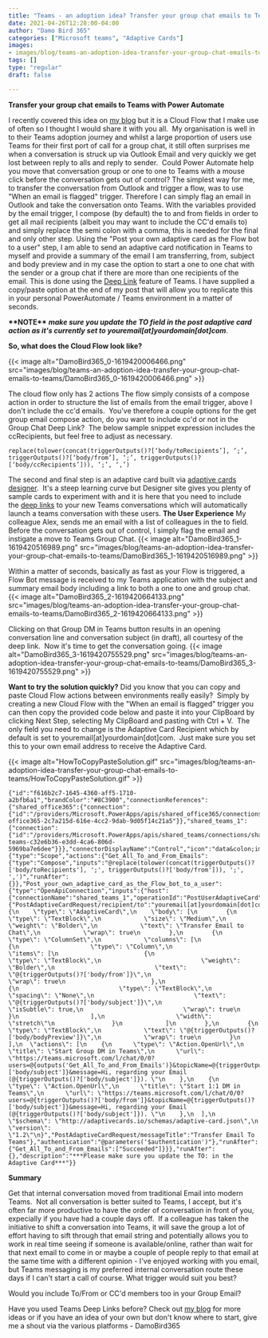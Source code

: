 ```yaml
---
title: "Teams - an adoption idea? Transfer your group chat emails to Teams with Power Automate"
date: 2021-04-26T12:28:00-04:00
author: "Damo Bird 365"
categories: ["Microsoft teams", "Adaptive Cards"]
images:
- images/blog/teams-an-adoption-idea-transfer-your-group-chat-emails-to-teams/DamoBird365_0-1619420006466.png
tags: []
type: "regular"
draft: false

---
```


**Transfer your group chat emails to Teams with Power Automate**

I recently covered this idea on [my
blog](https://damobird365.birdhoose.co.uk/2021/02/11/an-adoption-idea-instantly-transfer-an-email-to-teams-chat-with-powerautomate/) but
it is a Cloud Flow that I make use of often so I thought I would share
it with you all.  My organisation is well in to their Teams adoption
journey and whilst a large proportion of users use Teams for their first
port of call for a group chat, it still often surprises me when a
conversation is struck up via Outlook Email and very quickly we get lost
between reply to alls and reply to sender.  Could Power Automate help
you move that conversation group or one to one to Teams with a mouse
click before the conversation gets out of control?
The simplest way for me, to transfer the conversation from Outlook and
trigger a flow, was to use "When an email is flagged" trigger. Therefore
I can simply flag an email in Outlook and take the conversation onto
Teams.
With the variables provided by the email trigger, I compose (by default)
the to and from fields in order to get all mail recipients (albeit you
may want to include the CC'd emails to) and simply replace the semi
colon with a comma, this is needed for the final and only other step.
Using the "Post your own adaptive card as the Flow bot to a user" step,
I am able to send an adaptive card notification in Teams to myself and
provide a summary of the email I am transferring, from, subject and body
preview and in my case the option to start a one to one chat with the
sender or a group chat if there are more than one recipients of the
email. This is done using the [Deep
Link](https://docs.microsoft.com/en-us/microsoftteams/platform/concepts/build-and-test/deep-links#generating-a-deep-link-to-a-chat) feature
of Teams.
I have supplied a copy/paste option at the end of my post that will
allow you to replicate this in your personal PowerAutomate / Teams
environment in a matter of seconds. 


**\*\*NOTE\*\*** ***make sure you update the TO field in the post
adaptive card action as it's currently set to
youremail\[at\]yourdomain\[dot\]com***.


**So, what does the Cloud Flow look like?**


{{< image alt="DamoBird365_0-1619420006466.png" src="images/blog/teams-an-adoption-idea-transfer-your-group-chat-emails-to-teams/DamoBird365_0-1619420006466.png" >}}

The cloud flow only has 2 actions
The flow simply consists of a compose action in order to structure the
list of emails from the email trigger, above I don't include the cc'd
emails.  You've therefore a couple options for the get group email
compose action, do you want to include cc'd or not in the Group Chat
Deep Link?  The below sample snippet expression includes the
ccRecipients, but feel free to adjust as necessary.
``` {.lia-code-sample .language-json}
replace(tolower(concat(triggerOutputs()?[‘body/toRecipients’], ‘;’, triggerOutputs()?[‘body/from’], ‘;’, triggerOutputs()?[‘body/ccRecipients’])), ‘;’, ‘,’)
```
The second and final step is an adaptive card built via [adaptive cards
designer](https://adaptivecards.io/samples/).  It's a steep learning
curve but Designer site gives you plenty of sample cards to experiment
with and it is here that you need to include the [deep
links](https://docs.microsoft.com/en-us/microsoftteams/platform/concepts/build-and-test/deep-links#generating-a-deep-link-to-a-chat) to
your new Teams conversations which will automatically launch a teams
conversation with these users.
**The User Experience**
My colleague Alex, sends me an email with a list of colleagues in the to
field.  Before the conversation gets out of control, I simply flag the
email and instigate a move to Teams Group Chat.
{{< image alt="DamoBird365_1-1619420516989.png" src="images/blog/teams-an-adoption-idea-transfer-your-group-chat-emails-to-teams/DamoBird365_1-1619420516989.png" >}}

Within a matter of seconds, basically as fast as your Flow is triggered,
a Flow Bot message is received to my Teams application with the subject
and summary email body including a link to both a one to one and group
chat.  
{{< image alt="DamoBird365_2-1619420664133.png" src="images/blog/teams-an-adoption-idea-transfer-your-group-chat-emails-to-teams/DamoBird365_2-1619420664133.png" >}}

Clicking on that Group DM in Teams button results in an opening
conversation line and conversation subject (in draft), all courtesy of
the deep link.  Now it's time to get the conversation going.
{{< image alt="DamoBird365_3-1619420755529.png" src="images/blog/teams-an-adoption-idea-transfer-your-group-chat-emails-to-teams/DamoBird365_3-1619420755529.png" >}}

**Want to try the solution quickly?**
Did you know that you can copy and paste Cloud Flow actions between
environments really easily?  Simply by creating a new Cloud Flow with
the \"When an email is flagged" trigger you can then copy the provided
code below and paste it into your ClipBoard by clicking Next Step,
selecting My ClipBoard and pasting with Ctrl + V.  The only field you
need to change is the Adaptive Card Recipient which by default is set
to youremail\[at\]yourdomain\[dot\]com.  Just make sure you set this to
your own email address to receive the Adaptive Card.


{{< image alt="HowToCopyPasteSolution.gif" src="images/blog/teams-an-adoption-idea-transfer-your-group-chat-emails-to-teams/HowToCopyPasteSolution.gif" >}}

``` {.lia-code-sample .language-json}
{"id":"f616b2c7-1645-4360-aff5-1710-a2bfb6a1","brandColor":"#8C3900","connectionReferences":{"shared_office365":{"connection":{"id":"/providers/Microsoft.PowerApps/apis/shared_office365/connections/shared-office365-2c7a215d-616e-4cc2-9dab-9d05f14c21a5"}},"shared_teams_1":{"connection":{"id":"/providers/Microsoft.PowerApps/apis/shared_teams/connections/shared-teams-c32e6b36-e3dd-4ca6-806d-5969ba7e6dee"}}},"connectorDisplayName":"Control","icon":"data&colon;image/svg+xml;base64,PHN2ZyB3aWR0aD0iMzIiIGhlaWdodD0iMzIiIHZlcnNpb249IjEuMSIgdmlld0JveD0iMCAwIDMyIDMyIiB4bWxucz0iaHR0cDovL3d3dy53My5vcmcvMjAwMC9zdmciPg0KIDxwYXRoIGQ9Im0wIDBoMzJ2MzJoLTMyeiIgZmlsbD0iIzhDMzkwMCIvPg0KIDxwYXRoIGQ9Im04IDEwaDE2djEyaC0xNnptMTUgMTF2LTEwaC0xNHYxMHptLTItOHY2aC0xMHYtNnptLTEgNXYtNGgtOHY0eiIgZmlsbD0iI2ZmZiIvPg0KPC9zdmc+DQo=","isTrigger":false,"operationName":"DamoBird365_Transfer_Email_To_Teams","operationDefinition":{"type":"Scope","actions":{"Get_All_To_and_From_Emails":{"type":"Compose","inputs":"@replace(tolower(concat(triggerOutputs()?['body/toRecipients'], ';', triggerOutputs()?['body/from'])), ';', ',')","runAfter":{}},"Post_your_own_adaptive_card_as_the_Flow_bot_to_a_user":{"type":"OpenApiConnection","inputs":{"host":{"connectionName":"shared_teams_1","operationId":"PostUserAdaptiveCard","apiId":"/providers/Microsoft.PowerApps/apis/shared_teams"},"parameters":{"PostAdaptiveCardRequest/recipient/to":"youremail[at]yourdomain[dot]com;","PostAdaptiveCardRequest/messageBody":"{\n    \"type\": \"AdaptiveCard\",\n    \"body\": [\n        {\n            \"type\": \"TextBlock\",\n            \"size\": \"Medium\",\n            \"weight\": \"Bolder\",\n            \"text\": \"Transfer Email to Chat\",\n            \"wrap\": true\n        },\n        {\n            \"type\": \"ColumnSet\",\n            \"columns\": [\n                {\n                    \"type\": \"Column\",\n                    \"items\": [\n                        {\n                            \"type\": \"TextBlock\",\n                            \"weight\": \"Bolder\",\n                            \"text\": \"@{triggerOutputs()?['body/from']}\",\n                            \"wrap\": true\n                        },\n                        {\n                            \"type\": \"TextBlock\",\n                            \"spacing\": \"None\",\n                            \"text\": \"@{triggerOutputs()?['body/subject']}\",\n                            \"isSubtle\": true,\n                            \"wrap\": true\n                        }\n                    ],\n                    \"width\": \"stretch\"\n                }\n            ]\n        },\n        {\n            \"type\": \"TextBlock\",\n            \"text\": \"@{triggerOutputs()?['body/bodyPreview']}\",\n            \"wrap\": true\n        }\n    ],\n  \"actions\": [\n    {\n      \"type\": \"Action.OpenUrl\",\n      \"title\": \"Start Group DM in Teams\",\n      \"url\": \"https://teams.microsoft.com/l/chat/0/0?users=@{outputs('Get_All_To_and_From_Emails')}&topicName=@{triggerOutputs()?['body/subject']}&message=Hi, regarding your Email (@{triggerOutputs()?['body/subject']}). \"\n    },\n    {\n      \"type\": \"Action.OpenUrl\",\n      \"title\": \"Start 1:1 DM in Teams\",\n      \"url\": \"https://teams.microsoft.com/l/chat/0/0?users=@{triggerOutputs()?['body/from']}&topicName=@{triggerOutputs()?['body/subject']}&message=Hi, regarding your Email (@{triggerOutputs()?['body/subject']}). \"\n    },\n  ],\n    \"$schema\": \"http://adaptivecards.io/schemas/adaptive-card.json\",\n    \"version\": \"1.2\"\n}","PostAdaptiveCardRequest/messageTitle":"Transfer Email To Teams"},"authentication":"@parameters('$authentication')"},"runAfter":{"Get_All_To_and_From_Emails":["Succeeded"]}}},"runAfter":{},"description":"***Please make sure you update the TO: in the Adaptive Card***"}}
```
**Summary**

Get that internal conversation moved from traditional Email into modern
Teams.  Not all conversation is better suited to Teams, I accept, but
it's often far more productive to have the order of conversation in
front of you, expecially if you have had a couple days off.  If a
colleague has taken the initiative to shift a conversation into Teams,
it will save the group a lot of effort having to sift through that email
string and potentially allows you to work in real time seeing if someone
is available/online, rather than wait for that next email to come in or
maybe a couple of people reply to that email at the same time with a
different
opinion -  I've enjoyed working with you email, but Teams
messaging is my preferred internal conversation route these days if I
can't start a call of course.
What trigger would suit you best?

Would you include To/From or CC'd members too in your Group Email?

Have you used Teams Deep Links before?
Check out [my blog](https://damobird365.birdhoose.co.uk/) for more ideas
or if you have an idea of your own but don't know where to start, give
me a shout via the various platforms - DamoBird365
